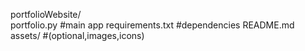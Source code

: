 portfolioWebsite/    
portfolio.py       #main app
requirements.txt   #dependencies
README.md
assets/            #(optional,images,icons)

